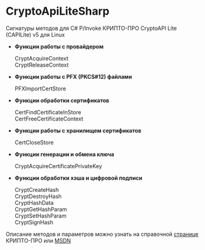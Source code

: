 # CryptoApiLiteSharp

Сигнатуры методов для C# P/Invoke КРИПТО-ПРО CryptoAPI Lite (CAPILite) v5 для Linux
- **Функции работы с провайдером**	
	CryptAcquireContext  
	CryptReleaseContext  
- **Функции работы с PFX (PKCS#12) файлами**	
 
    PFXImportCertStore  
- **Функции обработки сертификатов**

	CertFindCertificateInStore  
    CertFreeCertificateContext 
- **Функции работы c хранилищем сертификатов**

	CertCloseStore  
- **Функции генерации и обмена ключа**  

    CryptAcquireCertificatePrivateKey  
- **Функции обработки хэша и цифровой подписи**  

    CryptCreateHash  
	CryptDestroyHash  
    CryptHashData  
	CryptGetHashParam  
    CryptSetHashParam  
	CryptSignHash


Описание методов и параметров можно узнать на справочной [странице](https://cpdn.cryptopro.ru/default.asp?url=content/cades/indexpage.html) КРИПТО-ПРО или [MSDN](https://learn.microsoft.com/en-us/windows/win32/seccrypto/cryptography-functions)